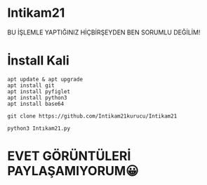 # Intikam21
BU İŞLEMLE YAPTIĞINIZ HİÇBİRŞEYDEN BEN SORUMLU DEĞİLİM!

# İnstall Kali
````USAGE:
apt update & apt upgrade
apt install git
apt install pyfiglet
apt install python3 
apt install base64

git clone https://github.com/Intikam21kurucu/Intikam21

python3 Intıkam21.py
`````













# EVET GÖRÜNTÜLERİ PAYLAŞAMIYORUM😀
